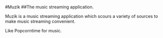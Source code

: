 #Muzik
##The music streaming application.

Muzik is a music streaming application which scours a variety of sources to
make music streaming convenient.

Like Popcorntime for music.
